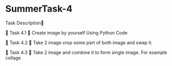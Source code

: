# SummerTask-4
Task Description📄

🔅 Task 4.1
📌 Create image by yourself Using Python Code

🔅 Task 4.2
📌 Take 2 image crop some part of both image and swap it.

🔅 Task 4.3
📌 Take 2 image and combine it to form single image. For example collage
